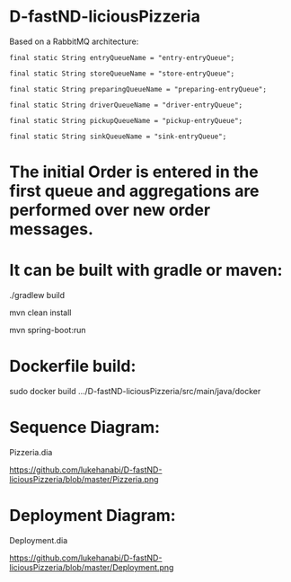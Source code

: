 # D-fastND-liciousPizzeria

Based on a RabbitMQ architecture:

    final static String entryQueueName = "entry-entryQueue";

    final static String storeQueueName = "store-entryQueue";

    final static String preparingQueueName = "preparing-entryQueue";

    final static String driverQueueName = "driver-entryQueue";

    final static String pickupQueueName = "pickup-entryQueue";

    final static String sinkQueueName = "sink-entryQueue";
    
# The initial Order is entered in the first queue and aggregations are performed over new order messages.

# It can be built with gradle or maven:

./gradlew build

mvn clean install

mvn spring-boot:run

# Dockerfile build:

sudo docker build .../D-fastND-liciousPizzeria/src/main/java/docker

# Sequence Diagram:

Pizzeria.dia

https://github.com/lukehanabi/D-fastND-liciousPizzeria/blob/master/Pizzeria.png

# Deployment Diagram:

Deployment.dia

https://github.com/lukehanabi/D-fastND-liciousPizzeria/blob/master/Deployment.png

